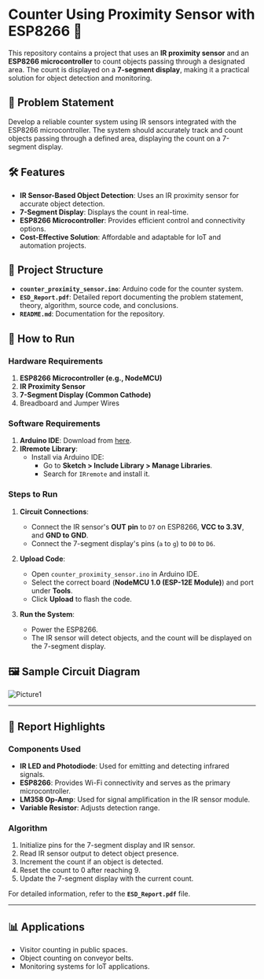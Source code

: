 # Counter Using Proximity Sensor with ESP8266 🚀

This repository contains a project that uses an **IR proximity sensor** and an **ESP8266 microcontroller** to count objects passing through a designated area. The count is displayed on a **7-segment display**, making it a practical solution for object detection and monitoring.

## 📜 Problem Statement

Develop a reliable counter system using IR sensors integrated with the ESP8266 microcontroller. The system should accurately track and count objects passing through a defined area, displaying the count on a 7-segment display.

## 🛠️ Features

- **IR Sensor-Based Object Detection**: Uses an IR proximity sensor for accurate object detection.
- **7-Segment Display**: Displays the count in real-time.
- **ESP8266 Microcontroller**: Provides efficient control and connectivity options.
- **Cost-Effective Solution**: Affordable and adaptable for IoT and automation projects.

## 📂 Project Structure

- **`counter_proximity_sensor.ino`**: Arduino code for the counter system.
- **`ESD_Report.pdf`**: Detailed report documenting the problem statement, theory, algorithm, source code, and conclusions.
- **`README.md`**: Documentation for the repository.

## 🔧 How to Run

### Hardware Requirements
1. **ESP8266 Microcontroller (e.g., NodeMCU)**
2. **IR Proximity Sensor**
3. **7-Segment Display (Common Cathode)**
4. Breadboard and Jumper Wires

### Software Requirements
1. **Arduino IDE**: Download from [here](https://www.arduino.cc/en/software).
2. **IRremote Library**:
   - Install via Arduino IDE:
     - Go to **Sketch > Include Library > Manage Libraries**.
     - Search for `IRremote` and install it.

### Steps to Run
1. **Circuit Connections**:
   - Connect the IR sensor's **OUT pin** to `D7` on ESP8266, **VCC to 3.3V**, and **GND to GND**.
   - Connect the 7-segment display's pins (`a` to `g`) to `D0` to `D6`.

2. **Upload Code**:
   - Open `counter_proximity_sensor.ino` in Arduino IDE.
   - Select the correct board (**NodeMCU 1.0 (ESP-12E Module)**) and port under **Tools**.
   - Click **Upload** to flash the code.

3. **Run the System**:
   - Power the ESP8266.
   - The IR sensor will detect objects, and the count will be displayed on the 7-segment display.

## 🖼️ Sample Circuit Diagram

![Picture1](https://github.com/user-attachments/assets/1c0c12b8-1d83-4216-839e-5584d0dcefba)


---

## 📘 Report Highlights

### Components Used
- **IR LED and Photodiode**: Used for emitting and detecting infrared signals.
- **ESP8266**: Provides Wi-Fi connectivity and serves as the primary microcontroller.
- **LM358 Op-Amp**: Used for signal amplification in the IR sensor module.
- **Variable Resistor**: Adjusts detection range.

### Algorithm
1. Initialize pins for the 7-segment display and IR sensor.
2. Read IR sensor output to detect object presence.
3. Increment the count if an object is detected.
4. Reset the count to 0 after reaching 9.
5. Update the 7-segment display with the current count.

For detailed information, refer to the **`ESD_Report.pdf`** file.

---

## 📊 Applications

- Visitor counting in public spaces.
- Object counting on conveyor belts.
- Monitoring systems for IoT applications.
